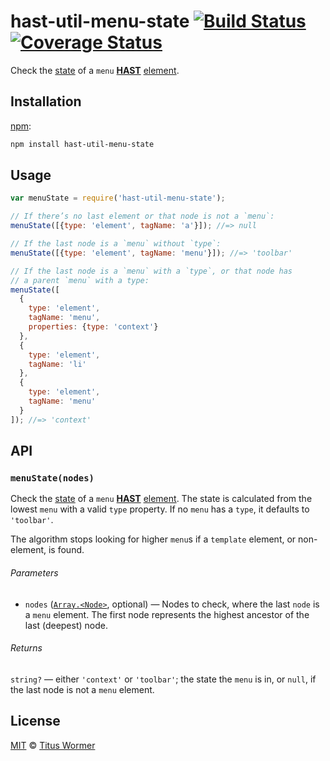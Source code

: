 # hast-util-menu-state [![Build Status][build-badge]][build-page] [![Coverage Status][coverage-badge]][coverage-page]

Check the [state][spec] of a `menu` [**HAST**][hast] [element][].

## Installation

[npm][]:

```bash
npm install hast-util-menu-state
```

## Usage

```javascript
var menuState = require('hast-util-menu-state');

// If there’s no last element or that node is not a `menu`:
menuState([{type: 'element', tagName: 'a'}]); //=> null

// If the last node is a `menu` without `type`:
menuState([{type: 'element', tagName: 'menu'}]); //=> 'toolbar'

// If the last node is a `menu` with a `type`, or that node has
// a parent `menu` with a type:
menuState([
  {
    type: 'element',
    tagName: 'menu',
    properties: {type: 'context'}
  },
  {
    type: 'element',
    tagName: 'li'
  },
  {
    type: 'element',
    tagName: 'menu'
  }
]); //=> 'context'
```

## API

### `menuState(nodes)`

Check the [state][spec] of a `menu` [**HAST**][hast] [element][].
The state is calculated from the lowest `menu` with a valid `type`
property.  If no `menu` has a `type`, it defaults to `'toolbar'`.

The algorithm stops looking for higher `menu`s if a `template` element,
or non-element, is found.

###### Parameters

*   `nodes` ([`Array.<Node>`][node], optional) — Nodes to check, where the
    last `node` is a `menu` element.  The first node represents the highest
    ancestor of the last (deepest) node.

###### Returns

`string?` — either `'context'` or `'toolbar'`; the state the `menu` is in,
or `null`, if the last node is not a `menu` element.

## License

[MIT][license] © [Titus Wormer][author]

<!-- Definition -->

[build-badge]: https://img.shields.io/travis/syntax-tree/hast-util-menu-state.svg

[build-page]: https://travis-ci.org/syntax-tree/hast-util-menu-state

[coverage-badge]: https://img.shields.io/codecov/c/github/syntax-tree/hast-util-menu-state.svg

[coverage-page]: https://codecov.io/github/syntax-tree/hast-util-menu-state?branch=master

[npm]: https://docs.npmjs.com/cli/install

[license]: LICENSE

[author]: http://wooorm.com

[hast]: https://github.com/syntax-tree/hast

[node]: https://github.com/syntax-tree/unist#node

[element]: https://github.com/syntax-tree/hast#element

[spec]: https://html.spec.whatwg.org/#attr-menu-type

